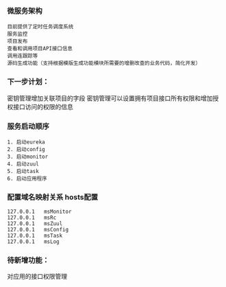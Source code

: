 ### 微服务架构
```
目前提供了定时任务调度系统
服务监控
项目发布
查看和调用项目API接口信息
调用连跟踪等
源码生成功能（支持根据模版生成功能模块所需要的增删改查的业务代码，简化开发）
```

### 下一步计划：
密钥管理增加关联项目的字段
密钥管理可以设置拥有项目接口所有权限和增加授权接口访问的权限的信息

### 服务启动顺序
	1. 启动eureka
	2. 启动config
	3. 启动monitor
	4. 启动zuul
	5. 启动task
	6. 启动应用程序


### 配置域名映射关系 hosts配置
```
127.0.0.1	msMonitor
127.0.0.1	msRc
127.0.0.1	msZuul
127.0.0.1	msConfig
127.0.0.1	msTask
127.0.0.1	msLog
```

### 待新增功能：

对应用的接口权限管理

